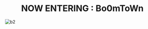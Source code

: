 <h1 align="center"> NOW ENTERING : Bo0mToWn </h1> 


![b2](https://github.com/user-attachments/assets/fd1c560b-0821-49ac-9cd9-2327adb5b347)
